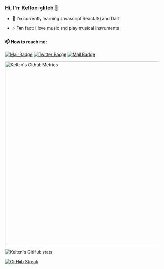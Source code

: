 ### Hi, I'm <a href="https://github.com/kelton-glitch">Kelton-glitch</a> 👋

- 🌱 I’m currently learning Javascript(ReactJS) and Dart

- ⚡ Fun fact: I love music and play musical instruments


#### 📫 How to reach me: 


[![Mail Badge](https://img.shields.io/badge/-kelton-c0392b?style=flat&labelColor=c0392b&logo=gmail&logoColor=white)](mailto:kamgoelton89@gmail.com)
[![Twitter Badge](https://img.shields.io/badge/-@kelton194-1ca0f1?style=flat&labelColor=1ca0f1&logo=twitter&logoColor=white&link=https://twitter.com/kelton194)](https://twitter.com/kelton194/) 
[![Mail Badge](https://img.shields.io/badge/-@kelton194-405DE6?style=flat&labelColor=5851DB&logo=instagram&logoColor=white)](https://instagram.com/kelton194)


<!--### Global Stats (OpenSource activity)-->
<p>
    <img width="600"  
         src="https://metrics.lecoq.io/kelton-glitch?id=kelton-glitch" 
         alt="Kelton's Github Metrics"
    />
</p>

![Kelton's GitHub stats](https://github-readme-stats.vercel.app/api?username=kelton-glitch&show_icons=true&theme=cobalt&count_private=true&show_icons=true)

[![GitHub Streak](https://github-readme-streak-stats.herokuapp.com?user=kelton-glitch&theme=elegant&hide_border=true&date_format=M%20j%5B%2C%20Y%5D)](https://git.io/streak-stats)
